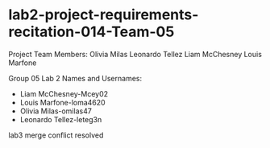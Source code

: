 # lab2-project-requirements-recitation-014-Team-05

Project Team Members:
Olivia Milas
Leonardo Tellez
Liam McChesney
Louis Marfone

Group 05
Lab 2 Names and Usernames:
- Liam McChesney-Mcey02 
- Louis Marfone-loma4620 
- Olivia Milas-omilas47 
- Leonardo Tellez-leteg3n 

lab3 merge conflict resolved
